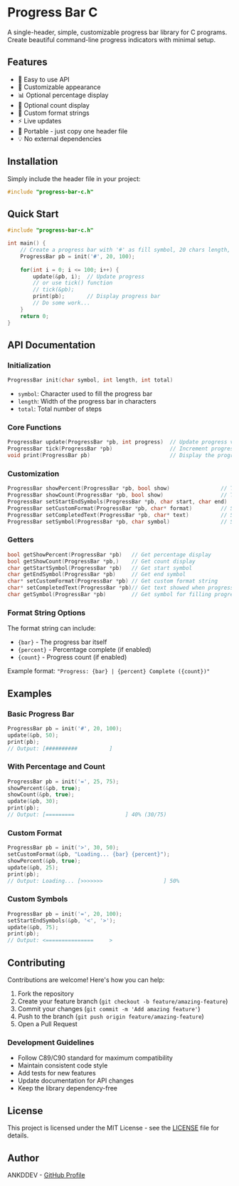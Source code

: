 # Progress Bar C

A single-header, simple, customizable progress bar library for C programs. Create beautiful command-line progress indicators with minimal setup.

## Features

- 🚀 Easy to use API
- 🎨 Customizable appearance
- 📊 Optional percentage display
- 🔢 Optional count display
- 🎯 Custom format strings
- ⚡ Live updates
- 🎁 Portable - just copy one header file
- 💡 No external dependencies

## Installation

Simply include the header file in your project:

```c
#include "progress-bar-c.h"
```

## Quick Start

```c
#include "progress-bar-c.h"

int main() {
    // Create a progress bar with '#' as fill symbol, 20 chars length, total of 100 steps
    ProgressBar pb = init('#', 20, 100);
    
    for(int i = 0; i <= 100; i++) {
        update(&pb, i);  // Update progress
        // or use tick() function
        // tick(&pb);
        print(pb);       // Display progress bar
        // Do some work...
    }
    return 0;
}
```

## API Documentation

### Initialization

```c
ProgressBar init(char symbol, int length, int total)
```
- `symbol`: Character used to fill the progress bar
- `length`: Width of the progress bar in characters
- `total`: Total number of steps

### Core Functions

```c
ProgressBar update(ProgressBar *pb, int progress)  // Update progress value
ProgressBar tick(ProgressBar *pb)                  // Increment progress by 1
void print(ProgressBar pb)                         // Display the progress bar
```

### Customization

```c
ProgressBar showPercent(ProgressBar *pb, bool show)                // Toggle percentage display
ProgressBar showCount(ProgressBar *pb, bool show)                  // Toggle count display
ProgressBar setStartEndSymbols(ProgressBar *pb, char start, char end)  // Set custom brackets
ProgressBar setCustomFormat(ProgressBar *pb, char* format)         // Set custom format string
ProgressBar setCompletedText(ProgressBar *pb, char* text)          // Set text showed when progress is completed
ProgressBar setSymbol(ProgressBar *pb, char symbol)                // Set symbol for filling progress bar
```

### Getters

```c
bool getShowPercent(ProgressBar *pb)   // Get percentage display
bool getShowCount(ProgressBar *pb,)    // Get count display
char getStartSymbol(ProgressBar *pb)   // Get start symbol
char getEndSymbol(ProgressBar *pb)     // Get end symbol
char* setCustomFormat(ProgressBar *pb) // Get custom format string
char* setCompletedText(ProgressBar *pb)// Get text showed when progress is completed
char getSymbol(ProgressBar *pb)        // Get symbol for filling progress bar
```


### Format String Options

The format string can include:
- `{bar}` - The progress bar itself
- `{percent}` - Percentage complete (if enabled)
- `{count}` - Progress count (if enabled)

Example format: `"Progress: {bar} | {percent} Complete ({count})"`

## Examples

### Basic Progress Bar

```c
ProgressBar pb = init('#', 20, 100);
update(&pb, 50);
print(pb);
// Output: [##########          ] 
```

### With Percentage and Count

```c
ProgressBar pb = init('=', 25, 75);
showPercent(&pb, true);
showCount(&pb, true);
update(&pb, 30);
print(pb);
// Output: [=========                ] 40% (30/75)
```

### Custom Format

```c
ProgressBar pb = init('>', 30, 50);
setCustomFormat(&pb, "Loading... {bar} {percent}");
showPercent(&pb, true);
update(&pb, 25);
print(pb);
// Output: Loading... [>>>>>>>                   ] 50%
```

### Custom Symbols

```c
ProgressBar pb = init('=', 20, 100);
setStartEndSymbols(&pb, '<', '>');
update(&pb, 75);
print(pb);
// Output: <===============     >
```

## Contributing

Contributions are welcome! Here's how you can help:

1. Fork the repository
2. Create your feature branch (`git checkout -b feature/amazing-feature`)
3. Commit your changes (`git commit -m 'Add amazing feature'`)
4. Push to the branch (`git push origin feature/amazing-feature`)
5. Open a Pull Request

### Development Guidelines

- Follow C89/C90 standard for maximum compatibility
- Maintain consistent code style
- Add tests for new features
- Update documentation for API changes
- Keep the library dependency-free

## License

This project is licensed under the MIT License - see the [LICENSE](LICENSE) file for details.

## Author

ANKDDEV - [GitHub Profile](https://github.com/ANKDDEV)
